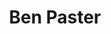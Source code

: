 ---
layout: post
title: Ben Paster
school: NYU
major: Major?
image: https://static.squarespace.com/static/50354720c4aa2d2d3150d3d8/t/527bbde7e4b0fe10defce165/1383841266094/ben-circle.jpg?format=300w
position: Office Hours
positionURL: http://www.techatnyu.org/position
twitter: 
email: t@NYU email?
graduate: 2016
weight: 4
---